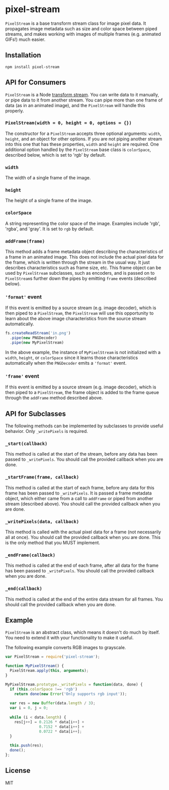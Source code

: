 # pixel-stream

`PixelStream` is a base transform stream class for image pixel data.
It propagates image metadata such as size and color space between piped streams,
and makes working with images of multiple frames (e.g. animated GIFs!) much easier.

## Installation

    npm install pixel-stream

## API for Consumers

`PixelStream` is a Node [transform stream](http://nodejs.org/api/stream.html#stream_class_stream_transform).
You can write data to it manually, or pipe data to it from another stream.  You can pipe more than one
frame of data (as in an animated image), and the `PixelStream` will handle this properly.

### `PixelStream(width = 0, height = 0, options = {})`

The constructor for a `PixelStream` accepts three optional arguments: `width`, `height`, and an 
object for other options.  If you are not piping another stream into this one that has these
properties, `width` and `height` are required.  One additional option handled by the `PixelStream`
base class is `colorSpace`, described below, which is set to 'rgb' by default.

### `width`

The width of a single frame of the image.

### `height`

The height of a single frame of the image.

### `colorSpace`

A string representing the color space of the image. Examples include 'rgb', 'rgba', and 'gray'.
It is set to `rgb` by default.

### `addFrame(frame)`

This method adds a frame metadata object describing the characteristics of a frame in an
animated image. This does not include the actual pixel data for the frame, which is written
through the stream in the usual way. It just describes characteristics such as frame size, etc.
This frame object can be used by `PixelStream` subclasses, such as encoders, and is 
passed on to `PixelStream`s further down the pipes by emitting `frame` events (described below).

### `'format'` event

If this event is emitted by a source stream (e.g. image decoder), which is then piped to a 
`PixelStream`, the `PixelStream` will use this opportunity to learn about the above image
characteristics from the source stream automatically.

```javascript
fs.createReadStream('in.png')
  .pipe(new PNGDecoder)
  .pipe(new MyPixelStream)
```

In the above example, the instance of `MyPixelStream` is not initialized with a `width`, `height`,
or `colorSpace` since it learns those characteristics automatically when the `PNGDecoder` emits
a `'format'` event.

### `'frame'` event

If this event is emitted by a source stream (e.g. image decoder), which is then piped to a 
`PixelStream`, the frame object is added to the frame queue through the `addFrame` method 
described above.

## API for Subclasses

The following methods can be implemented by subclasses to provide useful behavior. 
Only `_writePixels` is required.

### `_start(callback)`

This method is called at the start of the stream, before any data has been passed to `_writePixels`.
You should call the provided callback when you are done.

### `_startFrame(frame, callback)`

This method is called at the start of each frame, before any data for this frame has been passed to
`_writePixels`. It is passed a frame metadata object, which either came from a call to `addFrame` or
piped from another stream (described above).  You should call the provided callback when you are done.

### `_writePixels(data, callback)`

This method is called with the actual pixel data for a frame (not necessarily all at once).
You should call the provided callback when you are done. This is the only method that you MUST implement.

### `_endFrame(callback)`

This method is called at the end of each frame, after all data for the frame has been passed to `_writePixels`.
You should call the provided callback when you are done.

### `_end(callback)`

This method is called at the end of the entire data stream for all frames.
You should call the provided callback when you are done.

## Example

`PixelStream` is an abstract class, which means it doesn't do much by itself. You need to extend it
with your functionality to make it useful.

The following example converts RGB images to grayscale.

```javascript
var PixelStream = require('pixel-stream');

function MyPixelStream() {
  PixelStream.apply(this, arguments);
}

MyPixelStream.prototype._writePixels = function(data, done) {
  if (this.colorSpace !== 'rgb')
    return done(new Error('Only supports rgb input'));
  
  var res = new Buffer(data.length / 3);
  var i = 0, j = 0;
  
  while (i < data.length) {
    res[j++] = 0.2126 * data[i++] + 
               0.7152 * data[i++] + 
               0.0722 * data[i++];
  }
  
  this.push(res);
  done();
};
```

## License

MIT
